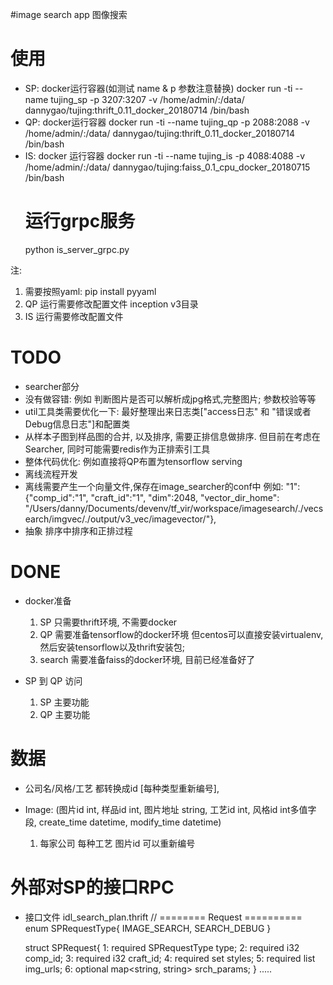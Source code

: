 #image search app
图像搜索

# 使用
* SP: docker运行容器(如测试 name & p 参数注意替换)
   docker run -ti --name tujing_sp -p 3207:3207 -v /home/admin/:/data/ dannygao/tujing:thrift_0.11_docker_20180714  /bin/bash
* QP: docker运行容器
    docker run -ti --name tujing_qp -p 2088:2088 -v /home/admin/:/data/ dannygao/tujing:thrift_0.11_docker_20180714  /bin/bash
* IS: docker 运行容器
    docker run -ti --name tujing_is -p 4088:4088 -v /home/admin/:/data/ dannygao/tujing:faiss_0.1_cpu_docker_20180715 /bin/bash
    # 运行grpc服务
    python is_server_grpc.py 
    
注: 
1. 需要按照yaml: pip install pyyaml
2. QP 运行需要修改配置文件 inception v3目录
3. IS 运行需要修改配置文件  

# TODO
* searcher部分
* 没有做容错: 例如 判断图片是否可以解析成jpg格式,完整图片; 参数校验等等
* util工具类需要优化一下: 最好整理出来日志类["access日志" 和 "错误或者Debug信息日志"]和配置类
* 从样本子图到样品图的合并, 以及排序, 需要正排信息做排序. 但目前在考虑在Searcher,
    同时可能需要redis作为正排索引工具
* 整体代码优化: 例如直接将QP布置为tensorflow serving
* 离线流程开发
* 离线需要产生一个向量文件,保存在image_searcher的conf中
    例如: "1":{"comp_id":"1", "craft_id":"1", "dim":2048, "vector_dir_home": "/Users/danny/Documents/devenv/tf_vir/workspace/imagesearch/./vecsearch/imgvec/./output/v3_vec/imagevector/"},
* 抽象 排序中排序和正排过程

# DONE
* docker准备
    1. SP 只需要thrift环境, 不需要docker
    2. QP 需要准备tensorflow的docker环境
       但centos可以直接安装virtualenv, 然后安装tensorflow以及thrift安装包;
    3. search 需要准备faiss的docker环境, 目前已经准备好了

* SP 到 QP 访问
    1. SP 主要功能
    2. QP 主要功能

# 数据
* 公司名/风格/工艺 都转换成id [每种类型重新编号],

* Image: (图片id int, 样品id int, 图片地址 string, 工艺id int, 风格id int多值字段, create_time datetime, modify_time datetime)
    1. 每家公司 每种工艺 图片id 可以重新编号

# 外部对SP的接口RPC
*  接口文件 idl_search_plan.thrift
    // ========   Request  ==========
    enum SPRequestType{
        IMAGE_SEARCH,
        SEARCH_DEBUG
    }

    struct SPRequest{
        1: required SPRequestType type;
        2: required i32		comp_id;
        3: required i32		craft_id;
        4: required set<i32>	styles;
        5: required list<string> img_urls;
        6: optional map<string, string> srch_params;
    }
    .....

